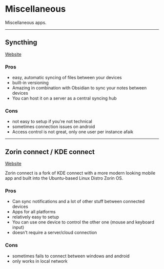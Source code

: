 # Miscellaneous

Miscellaneous apps.

---

## Syncthing

[Website](https://syncthing.net/)

### Pros

-   easy, automatic syncing of files between your devices
-   built-in versioning
-   Amazing in combination with Obsidian to sync your notes between devices
-   You can host it on a server as a central syncing hub

### Cons

-   not easy to setup if you're not technical
-   sometimes connection issues on android
-   Access control is not great, only one user per instance afaik

---

## Zorin connect / KDE connect

[Website](https://kdeconnect.kde.org/)

Zorin connect is a fork of KDE connect with a more modern looking mobile app and built into the Ubuntu-based Linux Distro Zorin OS.

### Pros

-   Can sync notifications and a lot of other stuff between connected devices
-   Apps for all platforms
-   relatively easy to setup
-   You can use one device to control the other one (mouse and keyboard input)
-   doesn't require a server/cloud connection

### Cons

-   sometimes fails to connect between windows and android
-   only works in local network
